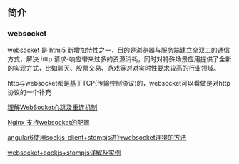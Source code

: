 ## 简介

### websocket

websocket 是 html5
新增加特性之一，目的是浏览器与服务端建立全双工的通信方式，解决 http 请求-响应带来过多的资源消耗，同时对特殊场景应用提供了全新的实现方式，比如聊天、股票交易、游戏等对对实时性要求较高的行业领域。

http与websocket都是基于TCP(传输控制协议)的，websocket可以看做是对http协议的一个补充

[理解WebSocket心跳及重连机制](https://www.cnblogs.com/tugenhua0707/p/8648044.html)

[Nginx 支持websocket的配置](https://blog.csdn.net/weixin_37264997/article/details/80341911)

[angular6使用sockjs-client+stompjs进行websocket连接的方法](https://blog.csdn.net/u012967849/article/details/89244054)

[websocket+sockjs+stompjs详解及实例](https://blog.csdn.net/w18478272407/article/details/85217352?utm_medium=distribute.pc_relevant.none-task-blog-title-3\&spm=1001.2101.3001.4242)
